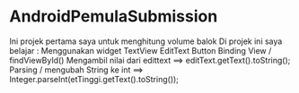 # AndroidPemulaSubmission
Ini projek pertama saya untuk menghitung volume balok
Di projek ini saya belajar :
Menggunakan widget TextView
EditText
Button
Binding View / findViewById()
Mengambil nilai dari edittext ==> editText.getText().toString();
Parsing / mengubah String ke int ==> Integer.parseInt(etTinggi.getText().toString());
